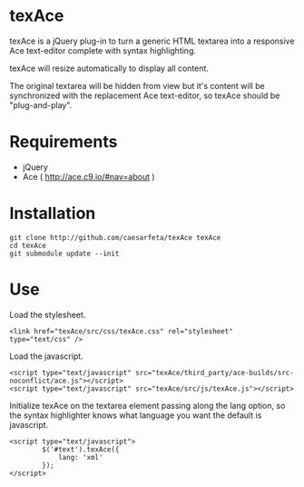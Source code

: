 # texAce
texAce is a jQuery plug-in to turn a generic HTML textarea 
into a responsive Ace text-editor complete with syntax highlighting.

texAce will resize automatically to display all content.

The original textarea will be hidden from view
but it's content will be synchronized with the replacement Ace text-editor,
so texAce should be "plug-and-play".

# Requirements
* jQuery
* Ace ( http://ace.c9.io/#nav=about )

# Installation
	git clone http://github.com/caesarfeta/texAce texAce
	cd texAce
	git submodule update --init

# Use
Load the stylesheet.

	<link href="texAce/src/css/texAce.css" rel="stylesheet" type="text/css" />

Load the javascript.

	<script type="text/javascript" src="texAce/third_party/ace-builds/src-noconflict/ace.js"></script>
	<script type="text/javascript" src="texAce/src/js/texAce.js"></script>

Initialize texAce on the textarea element passing along the lang option, so the syntax highlighter knows what language you want the default is javascript.

	<script type="text/javascript">
			$('#text').texAce({
				lang: 'xml'
			});
	</script>	
